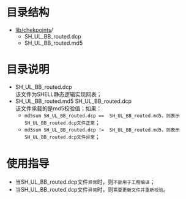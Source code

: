 # 目录结构
* [lib/chekpoints](#lib/chekpoints_dir)/  
  - SH_UL_BB_routed.dcp 
  - SH_UL_BB_routed.md5

# 目录说明
* SH_UL_BB_routed.dcp     
  该文件为SHELL静态逻辑实现网表；
* SH_UL_BB_routed.md5 SH_UL_BB_routed.dcp    
  该文件承载的是md5校验值；如果：
  - `md5sum SH_UL_BB_routed.dcp ==  SH_UL_BB_routed.md5，则表示SH_UL_BB_routed.dcp文件正常`；
  - `md5sum SH_UL_BB_routed.dcp !=  SH_UL_BB_routed.md5，则表示SH_UL_BB_routed.dcp文件异常`；

# 使用指导
* 当SH_UL_BB_routed.dcp文件`异常`时，则`不能用于工程编译`；
* 当SH_UL_BB_routed.dcp文件`异常`时，则`需要更新文件并重新校验`。
